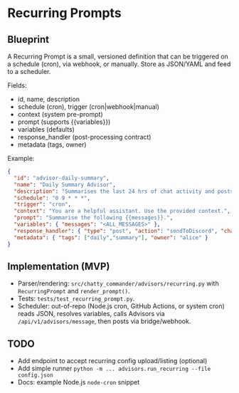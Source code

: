 # Recurring Prompts

## Blueprint

A Recurring Prompt is a small, versioned definition that can be triggered on a schedule (cron), via webhook, or manually. Store as JSON/YAML and feed to a scheduler.

Fields:
- id, name, description
- schedule (cron), trigger (cron|webhook|manual)
- context (system pre-prompt)
- prompt (supports {{variables}})
- variables (defaults)
- response_handler (post-processing contract)
- metadata (tags, owner)

Example:
```json
{
  "id": "advisor-daily-summary",
  "name": "Daily Summary Advisor",
  "description": "Summarises the last 24 hrs of chat activity and posts to Discord.",
  "schedule": "0 9 * * *",
  "trigger": "cron",
  "context": "You are a helpful assistant. Use the provided context.",
  "prompt": "Summarise the following {{messages}}.",
  "variables": { "messages": "<ALL_MESSAGES>" },
  "response_handler": { "type": "post", "action": "sendToDiscord", "channel": "#daily-summary" },
  "metadata": { "tags": ["daily","summary"], "owner": "alice" }
}
```

## Implementation (MVP)

- Parser/rendering: `src/chatty_commander/advisors/recurring.py` with `RecurringPrompt` and `render_prompt()`.
- Tests: `tests/test_recurring_prompt.py`.
- Scheduler: out-of-repo (Node.js cron, GitHub Actions, or system cron) reads JSON, resolves variables, calls Advisors via `/api/v1/advisors/message`, then posts via bridge/webhook.

## TODO

- Add endpoint to accept recurring config upload/listing (optional)
- Add simple runner `python -m ... advisors.run_recurring --file config.json`
- Docs: example Node.js `node-cron` snippet
